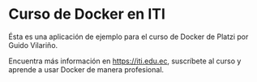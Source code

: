 # Curso de Docker en ITI

Ésta es una aplicación de ejemplo para el curso de Docker de Platzi por Guido
Vilariño.

Encuentra más información en https://iti.edu.ec, suscríbete al curso y aprende
a usar Docker de manera profesional.
